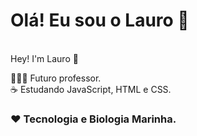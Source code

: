 
# Olá! Eu sou o Lauro 🐬
</br> Hey! I'm Lauro 🐬

👨🏻‍🏫 Futuro professor.
</br>
☕ Estudando JavaScript, HTML e CSS.
</br>
### ❤️ Tecnologia e Biologia Marinha.
